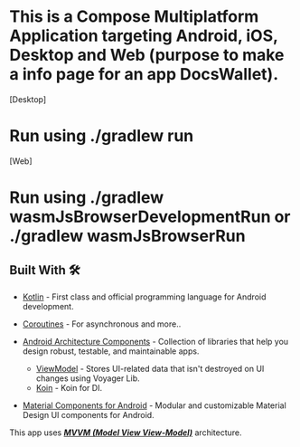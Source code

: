 # This is a Compose Multiplatform Application targeting Android, iOS, Desktop and Web (purpose to make a info page for an app DocsWallet).






[Desktop] 
# Run using ./gradlew run
[Web]
# Run using ./gradlew wasmJsBrowserDevelopmentRun or ./gradlew wasmJsBrowserRun



## Built With 🛠
- [Kotlin](https://kotlinlang.org/) - First class and official programming language for Android development.
- [Coroutines](https://kotlinlang.org/docs/reference/coroutines-overview.html) - For asynchronous and more..
- [Android Architecture Components](https://developer.android.com/topic/libraries/architecture) - Collection of libraries that help you design robust, testable, and maintainable apps.
    - [ViewModel](https://voyager.adriel.cafe/) - Stores UI-related data that isn't destroyed on UI changes using Voyager Lib.
    - [Koin](https://insert-koin.io/docs/setup/koin/) - Koin for DI.
    

- [Material Components for Android](https://github.com/material-components/material-components-android) - Modular and customizable Material Design UI components for Android.


This app uses [***MVVM (Model View View-Model)***](https://developer.android.com/jetpack/docs/guide#recommended-app-arch) architecture.


## 

